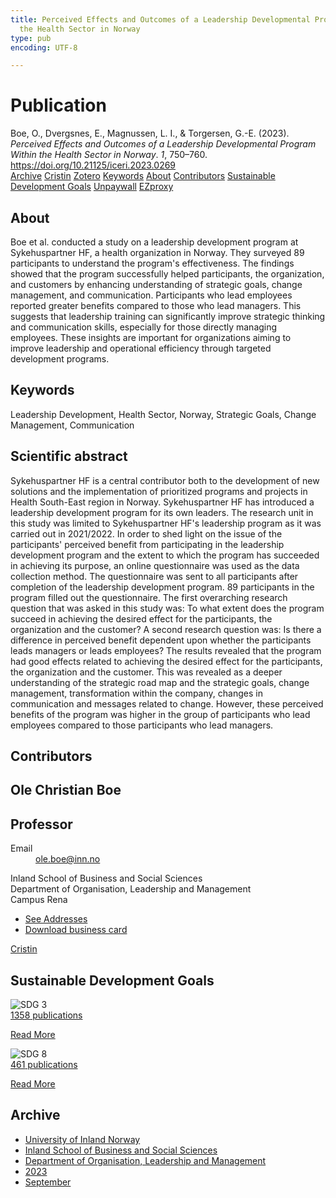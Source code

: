 ```yaml
---
title: Perceived Effects and Outcomes of a Leadership Developmental Program Within
  the Health Sector in Norway
type: pub
encoding: UTF-8

---
```

<h1>Publication</h1>
<article id="csl-bib-container-WQWMK8VJ" class="csl-bib-container">
  <div class="csl-bib-body"> <div class="csl-entry">Boe, O., Dvergsnes, E., Magnussen, L. I., &#38; Torgersen, G.-E. (2023). <i>Perceived Effects and Outcomes of a Leadership Developmental Program Within the Health Sector in Norway</i>. <i>1</i>, 750–760. <a href="https://doi.org/10.21125/iceri.2023.0269">https://doi.org/10.21125/iceri.2023.0269</a></div> </div>
  <div class="csl-bib-buttons">
    <a href="#taxonomy-article-WQWMK8VJ" alt="archive" class="csl-bib-button">Archive</a>
    <a href="https://app.cristin.no/results/show.jsf?id=2178858" alt="Cristin" class="csl-bib-button">Cristin</a>
    <a href="http://zotero.org/groups/5881554/items/WQWMK8VJ" alt="Zotero" class="csl-bib-button">Zotero</a>
    <a href="#keywords-article-WQWMK8VJ" alt="keywords" class="csl-bib-button">Keywords</a>
    <a href="#about-article-WQWMK8VJ" alt="about_pub" class="csl-bib-button">About</a>
    <a href="#contributors-article-WQWMK8VJ" alt="contributors" class="csl-bib-button">Contributors</a>
    <a href="#sdg-article-WQWMK8VJ" alt="sdg" class="csl-bib-button">Sustainable Development Goals</a>
    <a href="https://doi.org/10.21125/iceri.2023.0269" alt="Unpaywall" class="csl-bib-button">Unpaywall</a>
    <a href="https://doi.org/10.21125/iceri.2023.0269" alt="EZproxy" class="csl-bib-button">EZproxy</a>
  </div>
  <div id="csl-bib-meta-container-WQWMK8VJ"></div>
</article>
<div id="csl-bib-meta-WQWMK8VJ" class="csl-bib-meta">
  <article id="about-article-WQWMK8VJ" class="about_pub-article">
    <h1>About</h1>
    Boe et al. conducted a study on a leadership development program at Sykehuspartner HF, a health organization in Norway. They surveyed 89 participants to understand the program's effectiveness. The findings showed that the program successfully helped participants, the organization, and customers by enhancing understanding of strategic goals, change management, and communication. Participants who lead employees reported greater benefits compared to those who lead managers. This suggests that leadership training can significantly improve strategic thinking and communication skills, especially for those directly managing employees. These insights are important for organizations aiming to improve leadership and operational efficiency through targeted development programs.
  </article>
  <article id="keywords-article-WQWMK8VJ" class="keywords-article">
    <h1>Keywords</h1>
    Leadership Development, Health Sector, Norway, Strategic Goals, Change Management, Communication
  </article>
  <article id="abstract-article-WQWMK8VJ" class="abstract-article">
    <h1>Scientific abstract</h1>
    Sykehuspartner HF is a central contributor both to the development of new solutions and the implementation of prioritized programs and projects in Health South-East region in Norway. Sykehuspartner HF has introduced a leadership development program for its own leaders. The research unit in this study was limited to Sykehuspartner HF's leadership program as it was carried out in 2021/2022. In order to shed light on the issue of the participants' perceived benefit from participating in the leadership development program and the extent to which the program has succeeded in achieving its purpose, an online questionnaire was used as the data collection method. The questionnaire was sent to all participants after completion of the leadership development program. 89 participants in the program filled out the questionnaire. The first overarching research question that was asked in this study was: To what extent does the program succeed in achieving the desired effect for the participants, the organization and the customer? A second research question was: Is there a difference in perceived benefit dependent upon whether the participants leads managers or leads employees? The results revealed that the program had good effects related to achieving the desired effect for the participants, the organization and the customer. This was revealed as a deeper understanding of the strategic road map and the strategic goals, change management, transformation within the company, changes in communication and messages related to change. However, these perceived benefits of the program was higher in the group of participants who lead employees compared to those participants who lead managers.
  </article>
  <article id="contributors-article-WQWMK8VJ" class="contributors-article">
    <h1>Contributors</h1>
    <div class="personas"> <div class="vrtx-hinn-person-card"> <div class="photo"> <i class="lar la-user-circle missing-person"></i> </div> <div class="info"> <hgroup><h1>Ole Christian Boe</h1> <h2>Professor</h2> </hgroup><dl> <dt>Email</dt> <dd> <a href="mailto:ole.boe@inn.no">ole.boe@inn.no</a> </dd> </dl> <p> Inland School of Business and Social Sciences<br> Department of Organisation, Leadership and Management<br> Campus Rena </p> <ul class="vrtx-hinn-links"> <li><a href="https://www.inn.no/english/find-an-employee/ole-boe.html#vrtx-hinn-addresses">See Addresses</a></li> <li><a href="https://www.inn.no/english/find-an-employee/ole-boe.html?vrtx=vcf">Download business card</a></li> </ul> </div> </div> <a href="https://app.cristin.no/persons/show.jsf?id=603087" alt="Cristin URL" class="personas-cristin">Cristin</a> </div>
  </article>
  <article id="sdg-article-WQWMK8VJ" class="sdg-article">
    <h1>Sustainable Development Goals</h1>
    <div class="sdg-container"><div id="sdg3" class="sdg">
        <img src="{{< params subfolder >}}images/sdg/sdg03_en.png" class="image" alt="SDG 3">
        <div class="sdg-overlay">
          <a href="/en/archive/?key=?sdg=3#archive" class="sdg-publication-count"><span>1358</span> publications</a>
          <p><a href="https://sdgs.un.org/goals/goal3" class="sdg-read-more">Read More</a></p>
        </div>
      </div> <div id="sdg8" class="sdg">
        <img src="{{< params subfolder >}}images/sdg/sdg08_en.png" class="image" alt="SDG 8">
        <div class="sdg-overlay">
          <a href="/en/archive/?key=?sdg=8#archive" class="sdg-publication-count"><span>461</span> publications</a>
          <p><a href="https://sdgs.un.org/goals/goal8" class="sdg-read-more">Read More</a></p>
        </div>
      </div></div>
  </article>
  <article id="taxonomy-article-WQWMK8VJ" class="taxonomy-article">
    <h1>Archive</h1>
    <ul>
      <li>
        <a href="/en/archive/?key=3DCRN523">University of Inland Norway</a>
      </li>
      <li>
        <a href="/en/archive/?key=DU8Q9LN9">Inland School of Business and Social Sciences</a>
      </li>
      <li>
        <a href="/en/archive/?key=4LUWR3ZM">Department of Organisation, Leadership and Management</a>
      </li>
      <li>
        <a href="/en/archive/?key=THVQJFRI">2023</a>
      </li>
      <li>
        <a href="/en/archive/?key=IEASGXD2">September</a>
      </li>
    </ul>
  </article>
</div>
